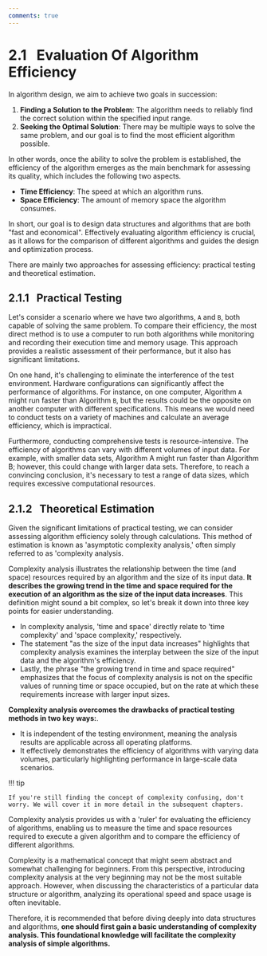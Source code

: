```yaml
---
comments: true
---
```


# 2.1 &nbsp; Evaluation Of Algorithm Efficiency

In algorithm design, we aim to achieve two goals in succession:

1. **Finding a Solution to the Problem**: The algorithm needs to reliably find the correct solution within the specified input range.
2. **Seeking the Optimal Solution**: There may be multiple ways to solve the same problem, and our goal is to find the most efficient algorithm possible.

In other words, once the ability to solve the problem is established, the efficiency of the algorithm emerges as the main benchmark for assessing its quality, which includes the following two aspects.

- **Time Efficiency**: The speed at which an algorithm runs.
- **Space Efficiency**: The amount of memory space the algorithm consumes.

In short, our goal is to design data structures and algorithms that are both "fast and economical". Effectively evaluating algorithm efficiency is crucial, as it allows for the comparison of different algorithms and guides the design and optimization process.

There are mainly two approaches for assessing efficiency: practical testing and theoretical estimation.

## 2.1.1 &nbsp; Practical Testing

Let's consider a scenario where we have two algorithms, `A` and `B`, both capable of solving the same problem. To compare their efficiency, the most direct method is to use a computer to run both algorithms while monitoring and recording their execution time and memory usage. This approach provides a realistic assessment of their performance, but it also has significant limitations.

On one hand, it's challenging to eliminate the interference of the test environment. Hardware configurations can significantly affect the performance of algorithms. For instance, on one computer, Algorithm `A` might run faster than Algorithm `B`, but the results could be the opposite on another computer with different specifications. This means we would need to conduct tests on a variety of machines and calculate an average efficiency, which is impractical.

Furthermore, conducting comprehensive tests is resource-intensive. The efficiency of algorithms can vary with different volumes of input data. For example, with smaller data sets, Algorithm A might run faster than Algorithm B; however, this could change with larger data sets. Therefore, to reach a convincing conclusion, it's necessary to test a range of data sizes, which requires excessive computational resources.

## 2.1.2 &nbsp; Theoretical Estimation

Given the significant limitations of practical testing, we can consider assessing algorithm efficiency solely through calculations. This method of estimation is known as 'asymptotic complexity analysis,' often simply referred to as 'complexity analysis.

Complexity analysis illustrates the relationship between the time (and space) resources required by an algorithm and the size of its input data. **It describes the growing trend in the time and space required for the execution of an algorithm as the size of the input data increases**. This definition might sound a bit complex, so let's break it down into three key points for easier understanding.

- In complexity analysis, 'time and space' directly relate to 'time complexity' and 'space complexity,' respectively.
- The statement "as the size of the input data increases" highlights that complexity analysis examines the interplay between the size of the input data and the algorithm's efficiency.
- Lastly, the phrase "the growing trend in time and space required" emphasizes that the focus of complexity analysis is not on the specific values of running time or space occupied, but on the rate at which these requirements increase with larger input sizes.

**Complexity analysis overcomes the drawbacks of practical testing methods in two key ways:**.

- It is independent of the testing environment, meaning the analysis results are applicable across all operating platforms.
- It effectively demonstrates the efficiency of algorithms with varying data volumes, particularly highlighting performance in large-scale data scenarios.

!!! tip

    If you're still finding the concept of complexity confusing, don't worry. We will cover it in more detail in the subsequent chapters.

Complexity analysis provides us with a 'ruler' for evaluating the efficiency of algorithms, enabling us to measure the time and space resources required to execute a given algorithm and to compare the efficiency of different algorithms.

Complexity is a mathematical concept that might seem abstract and somewhat challenging for beginners. From this perspective, introducing complexity analysis at the very beginning may not be the most suitable approach. However, when discussing the characteristics of a particular data structure or algorithm, analyzing its operational speed and space usage is often inevitable.

Therefore, it is recommended that before diving deeply into data structures and algorithms, **one should first gain a basic understanding of complexity analysis. This foundational knowledge will facilitate the complexity analysis of simple algorithms.**

